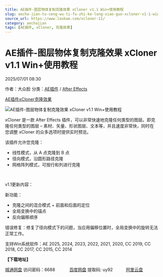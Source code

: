 ```yaml
---
title: AE插件-图层物体复制克隆效果 xCloner v1.1 Win+使用教程
slug: aecha-jian-tu-ceng-wu-ti-fu-zhi-ke-long-xiao-guo-xcloner-v1-1-win-shi-yong-jiao-cheng
source_url: https://www.lookae.com/xcloner-11/
category: aechajian
tags: [AE插件, xCloner, 克隆效果]
---
```

# AE插件-图层物体复制克隆效果 xCloner v1.1 Win+使用教程

2025/07/01 08:30

作者：大众脸
分类：[AE插件](https://www.lookae.com/after-effects/aechajian/) / [After Effects](https://www.lookae.com/after-effects/)

[AE插件](https://www.lookae.com/tag/ae%e6%8f%92%e4%bb%b6/)[xCloner](https://www.lookae.com/tag/xcloner/)[克隆效果](https://www.lookae.com/tag/%e5%85%8b%e9%9a%86%e6%95%88%e6%9e%9c/)

![AE插件-图层物体复制克隆效果 xCloner v1.1 Win+使用教程](https://www.lookae.com/wp-content/uploads/2025/06/xCloner.jpg "AE插件-图层物体复制克隆效果 xCloner v1.1 Win+使用教程-LookAE.com")

xCloner 是一款 After Effects 插件，可以非常快速地克隆任何类型的图层。即克隆任何类型的图层 – 素材、矢量、形状图层、文本等，并且速度非常快，同时在您调整 xCloner 的众多选项时提供实时预览。

该插件允许您克隆：

* 线性模式，从 A 点克隆到 B 点
* 径向模式，沿圆形路径克隆
* 网格阵列模式，可按行和列进行克隆

[﻿﻿﻿](http://cloud.video.taobao.com/play/u/null/p/1/e/6/t/1/522463346784.mp4)

v1.1更新内容：

新功能：

* 克隆之间的混合模式 + 前面和后面的定位
* 全局变换中的锚点
* 反向偏移顺序

错误修复：修复了径向模式下的问题，当应用偏移位置时，全局变换中的旋转无法正常工作。

支持Win系统软件：AE 2025, 2024, 2023, 2022, 2021, 2020, CC 2019, CC 2018, CC 2017, CC 2015, CC 2014

**【下载地址】**

[城通网盘](https://url70.ctfile.com/f/2827370-1523385673-1f904f?p=4431) 访问密码：6688            [百度网盘](https://pan.baidu.com/s/1PGmEHGHv8CyVgUCqzsVuog?pwd=uy92) 提取码: uy92           [阿里云盘](https://www.alipan.com/s/kXa9RdAhmBb)
